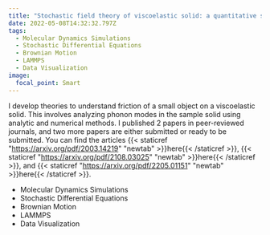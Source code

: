 ```yaml
---
title: "Stochastic field theory of viscoelastic solid: a quantitative study of phononic friction"
date: 2022-05-08T14:32:32.797Z
tags:
  - Molecular Dynamics Simulations
  - Stochastic Differential Equations
  - Brownian Motion
  - LAMMPS
  - Data Visualization
image:
  focal_point: Smart
---
```

I develop theories to understand friction of a small object on a viscoelastic solid.
This involves analyzing phonon modes in the sample solid using analytic and numerical methods.
I published 2 papers in peer-reviewed journals, and two more papers are either submitted or ready to be submitted. You can find the articles {{< staticref "https://arxiv.org/pdf/2003.14219" "newtab" >}}here{{< /staticref >}}, {{< staticref "https://arxiv.org/pdf/2108.03025" "newtab" >}}here{{< /staticref >}}, and {{< staticref "https://arxiv.org/pdf/2205.01151" "newtab" >}}here{{< /staticref >}}.

- Molecular Dynamics Simulations
- Stochastic Differential Equations
- Brownian Motion
- LAMMPS
- Data Visualization
